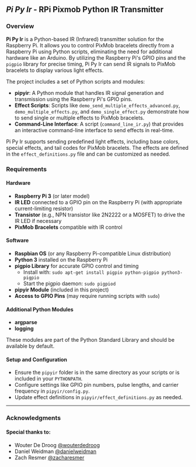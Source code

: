 ## ***Pi Py Ir*** - RPi Pixmob Python IR Transmitter

### Overview

**Pi Py Ir** is a Python-based IR (Infrared) transmitter solution for the Raspberry Pi. It allows you to control PixMob bracelets directly from a Raspberry Pi using Python scripts, eliminating the need for additional hardware like an Arduino. By utilizing the Raspberry Pi's GPIO pins and the `pigpio` library for precise timing, Pi Py Ir can send IR signals to PixMob bracelets to display various light effects.

The project includes a set of Python scripts and modules:

- **pipyir**: A Python module that handles IR signal generation and transmission using the Raspberry Pi's GPIO pins.
- **Effect Scripts**: Scripts like `demo_send_multiple_effects_advanced.py`, `demo_multiple_effects.py`, and `demo_single_effect.py` demonstrate how to send single or multiple effects to PixMob bracelets.
- **Command-Line Interface**: A script (`command_line_ir.py`) that provides an interactive command-line interface to send effects in real-time.

Pi Py Ir supports sending predefined light effects, including base colors, special effects, and tail codes for PixMob bracelets. The effects are defined in the `effect_definitions.py` file and can be customized as needed.

### Requirements

#### Hardware

- **Raspberry Pi 3** (or later model)
- **IR LED** connected to a GPIO pin on the Raspberry Pi (with appropriate current-limiting resistor)
- **Transistor** (e.g., NPN transistor like 2N2222 or a MOSFET) to drive the IR LED if necessary
- **PixMob Bracelets** compatible with IR control

#### Software

- **Raspbian OS** (or any Raspberry Pi-compatible Linux distribution)
- **Python 3** installed on the Raspberry Pi
- **pigpio Library** for accurate GPIO control and timing
  - Install with: `sudo apt-get install pigpio python-pigpio python3-pigpio`
  - Start the pigpio daemon: `sudo pigpiod`
- **pipyir Module** (included in this project)
- **Access to GPIO Pins** (may require running scripts with `sudo`)

#### Additional Python Modules

- **argparse**
- **logging**

These modules are part of the Python Standard Library and should be available by default.

#### Setup and Configuration

- Ensure the `pipyir` folder is in the same directory as your scripts or is included in your `PYTHONPATH`.
- Configure settings like GPIO pin numbers, pulse lengths, and carrier frequency in `pipyir/config.py`.
- Update effect definitions in `pipyir/effect_definitions.py` as needed.

---

### Acknowledgments

#### Special thanks to:
- Wouter De Droog [@wouterdedroog](https://github.com/wouterdedroog)
- Daniel Weidman [@danielweidman](https://github.com/danielweidman)
- Zach Resmer [@zacharesmer](https://github.com/zacharesmer)
